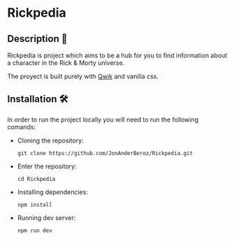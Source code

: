 #  Rickpedia

## Description 📃

Rickpedia is project which aims to be a hub for you to find information about a character in the Rick & Morty universe.

The proyect is built purely with [Qwik](https://qwik.builder.io/docs/) and vanilla css.

## Installation 🛠

In order to run the project locally you will need to run the following comands:

- Cloning the repository:
  ```
  git clone https://github.com/JonAnderBeroz/Rickpedia.git
  ```
- Enter the repository:
  ```
  cd Rickpedia
  ```
- Installing dependencies:
  ```
  npm install
  ```
- Running dev server:
  ```
  npm run dev
  ```